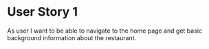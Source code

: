 # User Story 1

As user I want to be able to navigate to the home page and get basic background information about the restaurant.
